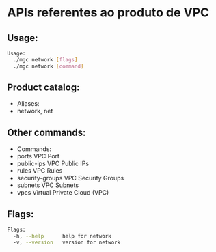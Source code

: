 # APIs referentes ao produto de VPC

## Usage:
```bash
Usage:
  ./mgc network [flags]
  ./mgc network [command]
```

## Product catalog:
- Aliases:
- network, net

## Other commands:
- Commands:
- ports           VPC Port
- public-ips      VPC Public IPs
- rules           VPC Rules
- security-groups VPC Security Groups
- subnets         VPC Subnets
- vpcs            Virtual Private Cloud (VPC)

## Flags:
```bash
Flags:
  -h, --help      help for network
  -v, --version   version for network
```

